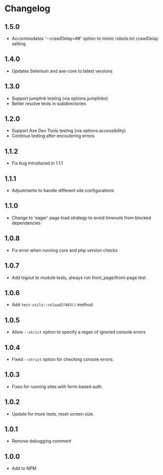 # Changelog

## 1.5.0

- Accommodates '--crawlDelay=##' option to mimic robots.txt crawlDelay setting

## 1.4.0

- Updates Selenium and axe-core to latest versions

## 1.3.0

- Support jumplink testing (via options.jumplinks)
- Better resolve tests in subdirectories

## 1.2.0

- Support Axe Dev Tools testing (via options.accessibility)
- Continue testing after encoutering errors

## 1.1.2

- Fix bug introduced in 1.1.1

## 1.1.1

- Adjustments to handle different site configurations

## 1.1.0

- Change to 'eager' page load strategy to avoid timeouts from blocked dependencies

## 1.0.8

- Fix error when running core and php version checks

## 1.0.7

- Add logout to module tests, always run front_page/front-page test

## 1.0.6

- Add `test-utils::reloadIf403()` method

## 1.0.5

- Allow `--strict` option to specify a regex of ignored console errors

## 1.0.4

- Fixed `--strict` option for checking console errors.

## 1.0.3

- Fixes for running sites with form-based auth.

## 1.0.2

- Update for more tests, reset screen size.

## 1.0.1

- Remove debugging comment

## 1.0.0

- Add to NPM
